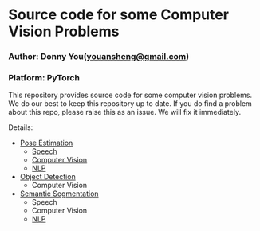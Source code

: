 # Source code for some Computer Vision Problems
### Author: Donny You(youansheng@gmail.com)
### Platform: PyTorch

This repository provides source code for some computer vision problems. We do our best to keep this repository up to date.  If you do find a problem about this repo, please raise this as an issue. We will fix it immediately.


Details:

- [Pose Estimation](https://github.com/RedditSota/state-of-the-art-result-for-machine-learning-problems#supervised-learning)
    - [Speech](https://github.com/RedditSota/state-of-the-art-result-for-machine-learning-problems#speech)
    - [Computer Vision](https://github.com/RedditSota/state-of-the-art-result-for-machine-learning-problems#computer-vision)
    - [NLP](https://github.com/RedditSota/state-of-the-art-result-for-machine-learning-problems#nlp)
- [Object Detection](https://github.com/RedditSota/state-of-the-art-result-for-machine-learning-problems#semi-supervised-learning)
    - Computer Vision
- [Semantic Segmentation](https://github.com/RedditSota/state-of-the-art-result-for-machine-learning-problems#unsupervised-learning)
    - Speech
    - Computer Vision
    - [NLP](https://github.com/RedditSota/state-of-the-art-result-for-machine-learning-problems/blob/master/README.md#nlp-1)
